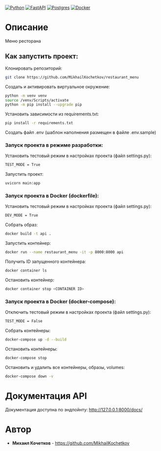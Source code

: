 [![Python](https://img.shields.io/badge/python-3670A0?style=for-the-badge&logo=python&logoColor=ffdd54)](https://www.python.org/)
[![FastAPI](https://img.shields.io/badge/FastAPI-005571?style=for-the-badge&logo=fastapi)](https://fastapi.tiangolo.com/)
[![Postgres](https://img.shields.io/badge/postgres-%23316192.svg?style=for-the-badge&logo=postgresql&logoColor=white)](https://www.postgresql.org/)
[![Docker](https://img.shields.io/badge/docker-%230db7ed.svg?style=for-the-badge&logo=docker&logoColor=white)](https://www.docker.com/)


# Описание
Меню ресторана

## Как запустить проект:

Клонировать репозиторий:
```bash
git clone https://github.com/MikhailKochetkov/restaurant_menu
```

Создать и активировать виртуальное окружение:
```bash
python -m venv venv
source /venv/Scripts/activate
python -m pip install --upgrade pip
```

Установить зависимости из requirements.txt:
```bash
pip install -r requirements.txt
```

Создать файл .env (шаблон наполнения размещен в файле .env.sample)

### Запуск проекта в режиме разработки:

Установить тестовый режим в настройках проекта (файл settings.py):
```bash
TEST_MODE = True
```

Запустить проект:
```bash
uvicorn main:app
```

### Запуск проекта в Docker (dockerfile):

Установить тестовый режим в настройках проекта (файл settings.py):
```bash
DEV_MODE = True
```

Собрать образ:
```bash
docker build -t api .
```

Запустить контейнер:
```bash
docker run --name restaurant_menu -it -p 8000:8000 api
```

Получить ID запущенного контейнера:
```bash
docker container ls
```

Остановить контейнер:
```bash
docker container stop <CONTAINER ID>
```

### Запуск проекта в Docker (docker-compose):

Отключить тестовый режим в настройках проекта (файл settings.py):
```bash
TEST_MODE = False
```

Собрать контейнеры:
```bash
docker-compose up -d --build
```

Остановить контейнеры:
```bash
docker-compose stop
```

Остановить и удалить все контейнеры, образы, volumes:
```bash
docker-compose down -v
```

# Документация API
Документация доступна по эндпойнту:  http://127.0.0.1:8000/docs/

# Автор

* **Михаил Кочетков** - https://github.com/MikhailKochetkov